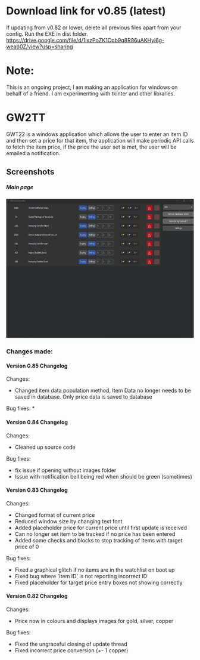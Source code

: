 # Download link for v0.85 (latest)
If updating from v0.82 or lower, delete all previous files apart from your config. Run the EXE in dist folder.
https://drive.google.com/file/d/1ixzPoZK1Cpb9q8R96uAKHyl6g-weab0Z/view?usp=sharing

# Note:
This is an ongoing project, I am making an application for windows on behalf of a friend. I am experimenting with tkinter and other libraries.

# GW2TT
GWT22 is a windows application which allows the user to enter an item ID and then set a price for that item, the application will make periodic API calls to fetch the item price, if the price the user set is met, the user will be emailed a notification.

## Screenshots
<div>
  <h5>Main page</h5>
  <img src="/screenshots/Mainpage.png?raw=true" width="639" height="373"/>
</div>


### Changes made:

#### Version 0.85 Changelog

Changes:
*	Changed item data population method, Item Data no longer needs to be saved in database. Only price data is saved to database

Bug fixes:
*	

#### Version 0.84 Changelog

Changes:
*	Cleaned up source code

Bug fixes:
* 	fix issue if opening without images folder
*	Issue with notification bell being red when should be green (sometimes)


#### Version 0.83 Changelog

Changes:
* 	Changed format of current price
* 	Reduced window size by changing text font
* 	Added placeholder price for current price until first update is received
* 	Can no longer set item to be tracked if no price has been entered
* 	Added some checks and blocks to stop tracking of items with target price of 0

Bug fixes:
* 	Fixed a graphical glitch if no items are in the watchlist on boot up
* 	Fixed bug where 'Item ID' is not reporting incorrect ID
* 	Fixed placeholder for target price entry boxes not showing correctly

#### Version 0.82 Changelog

Changes:
* 	Price now in colours and displays images for gold, silver, copper

Bug fixes:
* 	Fixed the ungraceful closing of update thread
* 	Fixed incorrect price conversion (+- 1 copper)
